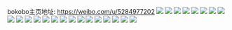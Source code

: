 bokobo主页地址: https://weibo.com/u/5284977202 
![](https://wx4.sinaimg.cn/mw2000/005LFdZMly1h8o7800gxqj31ua2ictyk.jpg) 
![](https://wx4.sinaimg.cn/mw2000/005LFdZMly1h8o780prubj31qy2d5ni0.jpg) 
![](https://wx4.sinaimg.cn/mw2000/005LFdZMly1h8o77zao8tj31pn2bg1kx.jpg) 
![](https://wx4.sinaimg.cn/mw2000/005LFdZMly1h8o7841rr3j32c0340npe.jpg) 
![](https://wx4.sinaimg.cn/mw2000/005LFdZMly1h8ikhjbqvgj32c0340e83.jpg) 
![](https://wx4.sinaimg.cn/mw2000/005LFdZMly1h89mvfzlfnj32c0366x6q.jpg) 
![](https://wx4.sinaimg.cn/mw2000/005LFdZMly1h89mvi9ae8j32c035e1kz.jpg) 
![](https://wx4.sinaimg.cn/mw2000/005LFdZMly1h89mvefmfaj32c035q1kz.jpg) 
![](https://wx4.sinaimg.cn/mw2000/005LFdZMly1h89mvk2jzrj32c035iu0y.jpg) 
![](https://wx4.sinaimg.cn/mw2000/005LFdZMly1h8653bmy56j31od29ckjl.jpg) 
![](https://wx4.sinaimg.cn/mw2000/005LFdZMly1h7d6tsjz39j31pa29qkjl.jpg) 
![](https://wx4.sinaimg.cn/mw2000/005LFdZMly1h7d6tqodz6j31sc2dshdt.jpg) 
![](https://wx4.sinaimg.cn/mw2000/005LFdZMly1h7d6tuefmmj32c03407wi.jpg) 
![](https://wx4.sinaimg.cn/mw2000/005LFdZMly1h7aua1d5wtj328y2zx4qq.jpg) 
![](https://wx4.sinaimg.cn/mw2000/005LFdZMly1h7aua9q2x8j32822yqb2a.jpg) 
![](https://wx4.sinaimg.cn/mw2000/005LFdZMly1h7aua2znq6j328l2zg7wi.jpg) 
![](https://wx4.sinaimg.cn/mw2000/005LFdZMly1h7aua07u35j31z72mxe81.jpg) 
![](https://wx4.sinaimg.cn/mw2000/005LFdZMly1h7aua4wscrj32c0340kjm.jpg) 
![](https://wx4.sinaimg.cn/mw2000/005LFdZMly1h7aua6mqqmj32b232qe82.jpg) 
![](https://wx4.sinaimg.cn/mw2000/005LFdZMly1h754kni7vmj31xx2l87wi.jpg) 
![](https://wx4.sinaimg.cn/mw2000/005LFdZMly1h754koyecyj320d2oh1ky.jpg) 
![](https://wx4.sinaimg.cn/mw2000/005LFdZMly1g9pqubvfo0j30u00u011n.jpg) 
![](https://wx4.sinaimg.cn/mw2000/005LFdZMly1g9pquchd7gj30u00u0qae.jpg) 
